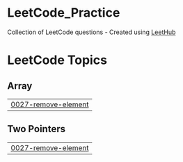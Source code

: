 # LeetCode_Practice
Collection of LeetCode questions - Created using [LeetHub](https://github.com/QasimWani/LeetHub)

<!---LeetCode Topics Start-->
# LeetCode Topics
## Array
|  |
| ------- |
| [0027-remove-element](https://github.com/fajim1/LeetCode_Practice/tree/master/0027-remove-element) |
## Two Pointers
|  |
| ------- |
| [0027-remove-element](https://github.com/fajim1/LeetCode_Practice/tree/master/0027-remove-element) |
<!---LeetCode Topics End-->